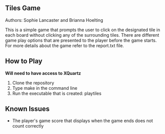 ## Tiles Game

Authors: Sophie Lancaster and Brianna Hoelting

This is a simple game that prompts the user to click on the designated tile in each board without 
clicking any of the surrounding tiles. There are different game play options that are presented 
to the player before the game starts. For more details about the game refer to the report.txt file.

## How to Play

**Will need to have access to XQuartz**

1. Clone the repository
2. Type make in the command line
3. Run the executable that is created: playtiles

## Known Issues

* The player's game score that displays when the game ends does not count correctly

